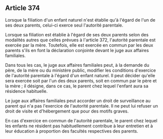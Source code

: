 Article 374
----
Lorsque la filiation d'un enfant naturel n'est établie qu'à l'égard de l'un de
ses deux parents, celui-ci exerce seul l'autorité parentale.

Lorsque sa filiation est établie à l'égard de ses deux parents selon des
modalités autres que celles prévues à l'article 372, l'autorité parentale est
exercée par la mère. Toutefois, elle est exercée en commun par les deux parents
s'ils en font la déclaration conjointe devant le juge aux affaires familiales.

Dans tous les cas, le juge aux affaires familiales peut, à la demande du père,
de la mère ou du ministère public, modifier les conditions d'exercice de
l'autorité parentale à l'égard d'un enfant naturel. Il peut décider qu'elle sera
exercée soit par l'un des deux parents, soit en commun par le père et la mère ;
il désigne, dans ce cas, le parent chez lequel l'enfant aura sa résidence
habituelle.

Le juge aux affaires familiales peut accorder un droit de surveillance au parent
qui n'a pas l'exercice de l'autorité parentale. Il ne peut lui refuser un droit
de visite et d'hébergement que pour des motifs graves.

En cas d'exercice en commun de l'autorité parentale, le parent chez lequel les
enfants ne résident pas habituellement contribue à leur entretien et à leur
éducation à proportion des facultés respectives des parents.
